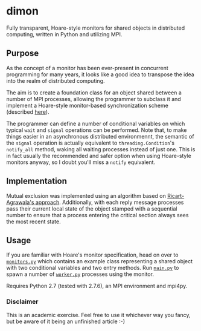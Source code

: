 # dimon
Fully transparent, Hoare-style monitors for shared objects in distributed computing, written in Python and utilizing MPI.

## Purpose

As the concept of a monitor has been ever-present in concurrent programming for many years, it looks like a good idea to transpose the idea into the realm of distributed computing.

The aim is to create a foundation class for an object shared between a number of MPI processes, allowing the programmer to subclass it and implement a Hoare-style monitor-based synchronization scheme (described [here](https://en.wikipedia.org/wiki/Monitor_(synchronization))).

The programmer can define a number of conditional variables on which typical `wait` and `signal` operations can be performed. Note that, to make things easier in an asynchronous distributed environmennt, the semantic of the `signal` operation is actually equivalent to `threading.Condition`'s `notify_all` method, waking all waiting processes instead of just one. This is in fact usually the recommended and safer option when using Hoare-style monitors anyway, so I doubt you'll miss a `notify` equivalent.

## Implementation

Mutual exclusion was implemented using an algorithm based on [Ricart-Agrawala's approach](https://en.wikipedia.org/wiki/Ricart%E2%80%93Agrawala_algorithm). Additionally, with each reply message processes pass their current local state of the object stamped with a sequential number to ensure that a process entering the critical section always sees the most recent state.

## Usage

If you are familiar with Hoare's monitor specification, head on over to [`monitors.py`](monitors.py) which contains an example class representing a shared object with two conditional variables and two entry methods. Run [`main.py`](main.py) to spawn a number of [`worker.py`](worker.py) processes using the monitor.

Requires Python 2.7 (tested with 2.7.6), an MPI environment and mpi4py.

### Disclaimer

This is an academic exercise. Feel free to use it whichever way you fancy, but be aware of it being an unfinished article :-)
